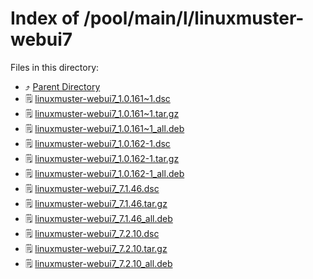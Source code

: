 
# Index of /pool/main/l/linuxmuster-webui7
Files in this directory:
- ⤴ [Parent Directory](../)
- 🗒 [linuxmuster-webui7_1.0.161~1.dsc](linuxmuster-webui7_1.0.161~1.dsc)
- 🗒 [linuxmuster-webui7_1.0.161~1.tar.gz](linuxmuster-webui7_1.0.161~1.tar.gz)
- 🗒 [linuxmuster-webui7_1.0.161~1_all.deb](linuxmuster-webui7_1.0.161~1_all.deb)
- 🗒 [linuxmuster-webui7_1.0.162-1.dsc](linuxmuster-webui7_1.0.162-1.dsc)
- 🗒 [linuxmuster-webui7_1.0.162-1.tar.gz](linuxmuster-webui7_1.0.162-1.tar.gz)
- 🗒 [linuxmuster-webui7_1.0.162-1_all.deb](linuxmuster-webui7_1.0.162-1_all.deb)
- 🗒 [linuxmuster-webui7_7.1.46.dsc](linuxmuster-webui7_7.1.46.dsc)
- 🗒 [linuxmuster-webui7_7.1.46.tar.gz](linuxmuster-webui7_7.1.46.tar.gz)
- 🗒 [linuxmuster-webui7_7.1.46_all.deb](linuxmuster-webui7_7.1.46_all.deb)
- 🗒 [linuxmuster-webui7_7.2.10.dsc](linuxmuster-webui7_7.2.10.dsc)
- 🗒 [linuxmuster-webui7_7.2.10.tar.gz](linuxmuster-webui7_7.2.10.tar.gz)
- 🗒 [linuxmuster-webui7_7.2.10_all.deb](linuxmuster-webui7_7.2.10_all.deb)
